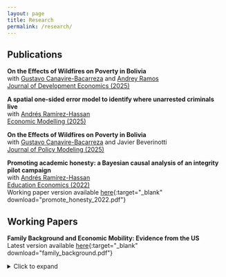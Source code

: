 ```yaml
---
layout: page
title: Research
permalink: /research/
---
```


## Publications   
**On the Effects of Wildfires on Poverty in Bolivia**<br>
with [Gustavo Canavire-Bacarreza](https://gcanavire.com) and [Andrey Ramos](https://anramosr.github.io/)<br>
[Journal of Development Economics (2025)](https://www.sciencedirect.com/science/article/pii/S0304387825000458)<br>

**A spatial one-sided error model to identify where unarrested criminals live**<br>
with [Andrés Ramírez-Hassan](https://sites.google.com/view/arh-bayesian)<br>
[Economic Modelling (2025)](https://www.sciencedirect.com/science/article/pii/S0264999324002864)<br>

**On the Effects of Wildfires on Poverty in Bolivia**<br>
with [Gustavo Canavire-Bacarreza](https://gcanavire.com) and  Javier Beverinotti <br>
[Journal of Policy Modeling (2025)](https://www.sciencedirect.com/science/article/pii/S0161893824001480?via%3Dihub)<br>


**Promoting academic honesty: a Bayesian causal analysis of an integrity pilot campaign**<br>
with [Andrés Ramírez-Hassan](https://sites.google.com/view/arh-bayesian)<br>
[Education Economics (2022)](https://www.tandfonline.com/doi/full/10.1080/09645292.2021.2006609?scroll=top&needAccess=true)<br>
Working paper version available [here](promote_honesty_2022.pdf){:target="_blank" download="promote_honesty_2022.pdf"} 

## Working Papers
**Family Background and Economic Mobility: Evidence from the US**<br>
Latest version available [here](family_background.pdf){:target="_blank" download="family_background.pdf"}<br>
<details>
  <summary>Click to expand</summary>

This is the hidden content that shows when you click the arrow. You can put any Markdown content here.

</details>


